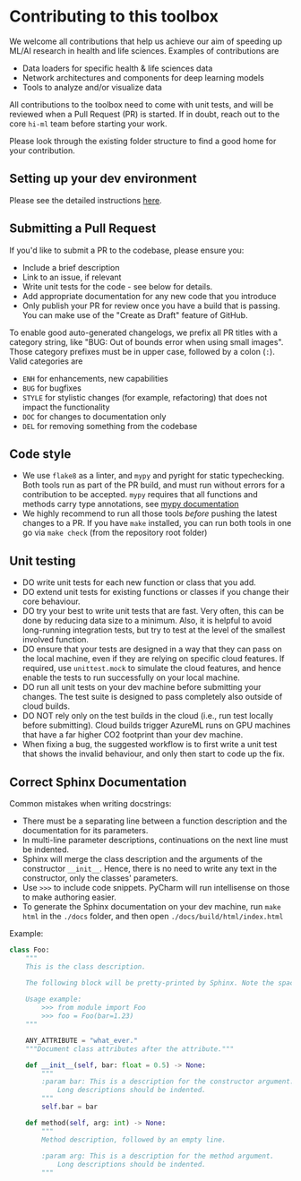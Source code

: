 # Contributing to this toolbox

We welcome all contributions that help us achieve our aim of speeding up ML/AI research in health and life sciences.
Examples of contributions are

* Data loaders for specific health & life sciences data
* Network architectures and components for deep learning models
* Tools to analyze and/or visualize data

All contributions to the toolbox need to come with unit tests, and will be reviewed when a Pull Request (PR) is started.
If in doubt, reach out to the core `hi-ml` team before starting your work.

Please look through the existing folder structure to find a good home for your contribution.

## Setting up your dev environment

Please see the detailed instructions [here](developers.md).

## Submitting a Pull Request

If you'd like to submit a PR to the codebase, please ensure you:

- Include a brief description
- Link to an issue, if relevant
- Write unit tests for the code - see below for details.
- Add appropriate documentation for any new code that you introduce
- Only publish your PR for review once you have a build that is passing. You can make use of the "Create as Draft"
  feature of GitHub.

To enable good auto-generated changelogs, we prefix all PR titles with a category string, like "BUG: Out of bounds error when using small images".
Those category prefixes must be in upper case, followed by a colon (`:`). Valid categories are

* `ENH` for enhancements, new capabilities
* `BUG` for bugfixes
* `STYLE` for stylistic changes (for example, refactoring) that does not impact the functionality
* `DOC` for changes to documentation only
* `DEL` for removing something from the codebase

## Code style

- We use `flake8` as a linter, and `mypy` and pyright for static typechecking. Both tools run as part of the PR build,
  and must run without errors for a contribution to be accepted. `mypy` requires that all functions and methods carry
  type annotations,
  see [mypy documentation](https://mypy.readthedocs.io/en/latest/getting_started.html#function-signatures-and-dynamic-vs-static-typing)
- We highly recommend to run all those tools _before_ pushing the latest changes to a PR. If you have `make` installed,
  you can run both tools in one go via `make check` (from the repository root folder)

## Unit testing

- DO write unit tests for each new function or class that you add.
- DO extend unit tests for existing functions or classes if you change their core behaviour.
- DO try your best to write unit tests that are fast. Very often, this can be done by reducing data size to a minimum.
  Also, it is helpful to avoid long-running integration tests, but try to test at the level of the smallest involved
  function.
- DO ensure that your tests are designed in a way that they can pass on the local machine, even if they are relying on
  specific cloud features. If required, use `unittest.mock` to simulate the cloud features, and hence enable the tests
  to run successfully on your local machine.
- DO run all unit tests on your dev machine before submitting your changes. The test suite is designed to pass
  completely also outside of cloud builds.
- DO NOT rely only on the test builds in the cloud (i.e., run test locally before submitting). Cloud builds trigger
  AzureML runs on GPU machines that have a far higher CO2 footprint than your dev machine.
- When fixing a bug, the suggested workflow is to first write a unit test that shows the invalid behaviour, and only
  then start to code up the fix.

## Correct Sphinx Documentation

Common mistakes when writing docstrings:

* There must be a separating line between a function description and the documentation for its parameters.
* In multi-line parameter descriptions, continuations on the next line must be indented.
* Sphinx will merge the class description and the arguments of the constructor `__init__`. Hence, there is no need to
  write any text in the constructor, only the classes' parameters.
* Use `>>>` to include code snippets. PyCharm will run intellisense on those to make authoring easier.
* To generate the Sphinx documentation on your dev machine, run `make html` in the `./docs` folder, and then
  open `./docs/build/html/index.html`

Example:

```python
class Foo:
    """
    This is the class description.

    The following block will be pretty-printed by Sphinx. Note the space between >>> and the code!
    
    Usage example:
        >>> from module import Foo
        >>> foo = Foo(bar=1.23)
    """

    ANY_ATTRIBUTE = "what_ever."
    """Document class attributes after the attribute."""

    def __init__(self, bar: float = 0.5) -> None:
        """
        :param bar: This is a description for the constructor argument.
            Long descriptions should be indented.
        """
        self.bar = bar

    def method(self, arg: int) -> None:
        """
        Method description, followed by an empty line.
        
        :param arg: This is a description for the method argument.
            Long descriptions should be indented.
        """
```
